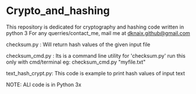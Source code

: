 # Crypto_and_hashing
This repository is dedicated for cryptography and hashing code written in python 3
For any querries/contact_me, mail me at dknaix.github@gmail.com

checksum.py : Will return hash values of the given input file

checksum_cmd.py : Its is a command line utility for 'checksum.py' run this only with cmd/terminal 
                  eg: checksum_cmd.py "myfile.txt"
  
text_hash_crypt.py: This code is example to print hash values of input text 

NOTE: ALl code is in Python 3x
